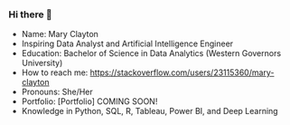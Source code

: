 ### Hi there 👋


- Name: Mary Clayton
- Inspiring Data Analyst and Artificial Intelligence Engineer
- Education: Bachelor of Science in Data Analytics (Western Governors University)
- How to reach me: https://stackoverflow.com/users/23115360/mary-clayton
- Pronouns: She/Her
- Portfolio: [Portfolio] COMING SOON!
- Knowledge in Python, SQL, R, Tableau, Power BI, and Deep Learning
